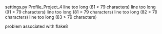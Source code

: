 settings.py Profile_Project_4
    line too long (81 > 79 characters)
    line too long (91 > 79 characters)
    line too long (81 > 79 characters)
    line too long (82 > 79 characters)
    line too long (83 > 79 characters)

problem associated with flake8